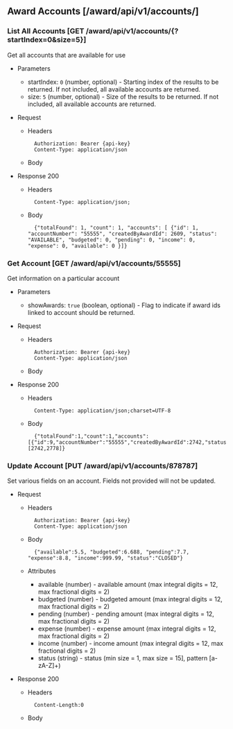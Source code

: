 ## Award Accounts [/award/api/v1/accounts/]  

### List All Accounts [GET /award/api/v1/accounts/{?startIndex=0&size=5}]

Get all accounts that are available for use

+ Parameters
  	+ startIndex: `0` (number, optional) - Starting index of the results to be returned. If not included, all available accounts are returned.
  	+ size: `5` (number, optional) - Size of the results to be returned. If not included, all available accounts are returned.

+ Request
    + Headers

            Authorization: Bearer {api-key}
            Content-Type: application/json

    + Body



+ Response 200
    + Headers

            Content-Type: application/json;

    + Body

            {"totalFound": 1, "count": 1, "accounts": [ {"id": 1, "accountNumber": "55555", "createdByAwardId": 2609, "status": "AVAILABLE", "budgeted": 0, "pending": 0, "income": 0, "expense": 0, "available": 0 }]}

### Get Account [GET /award/api/v1/accounts/55555]

Get information on a particular account

+ Parameters
  	+ showAwards: `true` (boolean, optional) - Flag to indicate if award ids linked to account should be returned.

+ Request
    + Headers

            Authorization: Bearer {api-key}
            Content-Type: application/json

    + Body



+ Response 200
    + Headers

            Content-Type: application/json;charset=UTF-8


    + Body

            {"totalFound":1,"count":1,"accounts":[{"id":9,"accountNumber":"55555","createdByAwardId":2742,"status":"CLOSED","budgeted":6.69,"pending":7.70,"income":999.99,"expense":8.80,"available":5.50}],"awards":[2742,2778]}

### Update Account [PUT /award/api/v1/accounts/878787]

Set various fields on an account. Fields not provided will not be updated.

+ Request
    + Headers

            Authorization: Bearer {api-key}
            Content-Type: application/json

    + Body

            {"available":5.5, "budgeted":6.688, "pending":7.7, "expense":8.8, "income":999.99, "status":"CLOSED"}


    + Attributes
      + available (number) - available amount (max integral digits = 12, max fractional digits = 2)
      + budgeted (number) - budgeted amount (max integral digits = 12, max fractional digits = 2)
      + pending (number) - pending amount (max integral digits = 12, max fractional digits = 2)
      + expense (number) - expense amount (max integral digits = 12, max fractional digits = 2)
      + income (number) - income amount (max integral digits = 12, max fractional digits = 2)
      + status (string) - status (min size = 1, max size = 15], pattern [a-zA-Z]+)

+ Response 200
    + Headers

            Content-Length:0

    + Body





